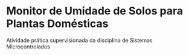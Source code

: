 # Monitor de Umidade de Solos para Plantas Domésticas
Atividade prática supervisionada da disciplina de Sistemas Microcontrolados
